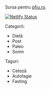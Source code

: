 Sursa pentru [pfiu.ro](https://pfiu.ro).

[![Netlify Status](https://api.netlify.com/api/v1/badges/f5dc46b4-358d-49b8-abe2-b9c4b21c658a/deploy-status)](https://app.netlify.com/sites/pfiu/deploys)


Categorii:

- Dietă
- Post
- Paleo
- Somn

Taguri:

- Cetoză
- Autofagie
- Fasting

